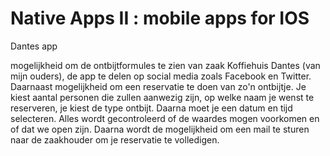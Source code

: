 # Native Apps II : mobile apps for IOS

Dantes app

mogelijkheid om de ontbijtformules te zien van zaak Koffiehuis Dantes (van mijn ouders), de app te delen op social media zoals Facebook en Twitter. Daarnaast mogelijkheid om een reservatie te doen van zo'n ontbijtje. Je kiest aantal personen die zullen aanwezig zijn, op welke naam je wenst te reserveren, je kiest de type ontbijt. Daarna moet je een datum en tijd selecteren. Alles wordt gecontroleerd of de waardes mogen voorkomen en of dat we open zijn. Daarna wordt de mogelijkheid om een mail te sturen naar de zaakhouder om je reservatie te volledigen.

